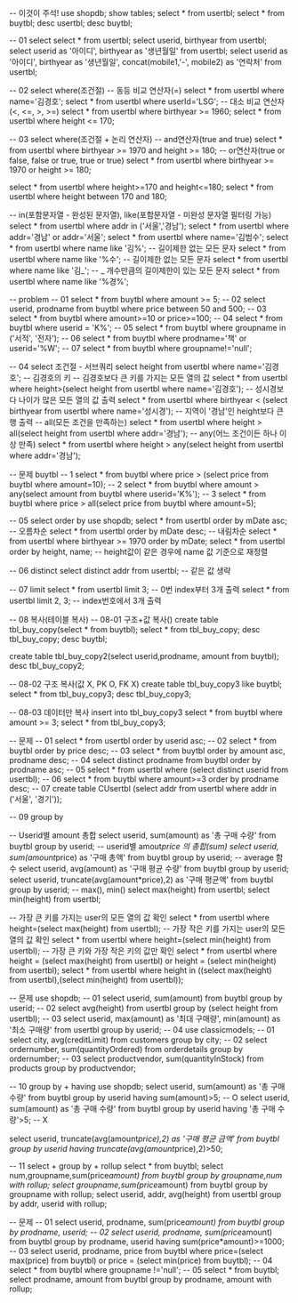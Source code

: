 -- 이것이 주석!
use shopdb;
show tables;
select * from usertbl;
select * from buytbl;
desc usertbl;
desc buytbl;

-- 01 select
select * from usertbl;
select userid, birthyear from usertbl;
select userid as '아이디', birthyear as '생년월일' from usertbl;
select
userid as '아이디', birthyear as '생년월일', concat(mobile1,'-', mobile2) as '연락처'
from usertbl;

-- 02 select where(조건절)
-- 동등 비교 연산자(=)
select * from usertbl where name='김경호'; 
select * from usertbl where userId='LSG';
-- 대소 비교 연산자(<, <=, >, >=)
select * from usertbl where birthyear >= 1960;
select * from usertbl where height <= 170;

-- 03 select where(조건절 + 논리 연산자)
-- and연산자(true and true)
select * from usertbl where birthyear >= 1970 and height >= 180;
-- or연산자(true or false, false or true, true or true) 
select * from usertbl where birthyear >= 1970 or height >= 180;

select * from usertbl where height>=170 and height<=180;
select * from usertbl where height between 170 and 180;

-- in(포함문자열 - 완성된 문자열), like(포함문자열 - 미완성 문자열 필터링 가능)
select * from usertbl where addr in ('서울','경남');
select * from usertbl where addr='경남' or addr='서울';
select * from usertbl where name='김범수';
select * from usertbl where name like '김%'; -- 길이제한 없는 모든 문자
select * from usertbl where name like '%수'; -- 길이제한 없는 모든 문자
select * from usertbl where name like '김_'; -- _ 개수만큼의 길이제한이 있는 모든 문자
select * from usertbl where name like '%경%';

-- problem
-- 01
select * from buytbl where amount >= 5;
-- 02
select userid, prodname from buytbl where price between 50 and 500;
-- 03
select * from buytbl where amount>=10 or price>=100;
-- 04
select * from buytbl where userid = 'K%';
-- 05
select * from buytbl where groupname in ('서적', '전자');
-- 06
select * from buytbl where prodname='책' or userid='%W';
-- 07
select * from buytbl where groupname!='null';

-- 04 select 조건절 - 서브쿼리
select height from usertbl where name='김경호'; -- 김경호의 키
-- 김경호보다 큰 키를 가지는 모든 열의 값
select * from usertbl where height>(select height from usertbl where name='김경호');
-- 성시경보다 나이가 많은 모든 열의 값 출력
select * from usertbl where birthyear < (select birthyear from usertbl where name='성시경');
-- 지역이 '경남'인 height보다 큰 행 출력
-- all(모든 조건을 만족하는)
select * from usertbl where height > all(select height from usertbl where addr='경남');
-- any(어느 조건이든 하나 이상 만족)
select * from usertbl where height > any(select height from usertbl where addr='경남');

-- 문제 buytbl
-- 1
select * from buytbl where price > (select price from buytbl where amount=10);
-- 2
select * from buytbl where amount > any(select amount from buytbl where userid='K%');
-- 3
select * from buytbl where price > all(select price from buytbl where amount=5);

-- 05 select order by
use shopdb;
select * from usertbl order by mDate asc; -- 오름차순
select * from usertbl order by mDate desc; -- 내림차순
select * from usertbl where birthyear >= 1970 order by mDate;
select * from usertbl order by height, name; -- height값이 같은 경우에 name 값 기준으로 재정렬

-- 06 distinct
select distinct addr from usertbl; -- 같은 값 생략

-- 07 limit
select * from usertbl limit 3; -- 0번 index부터 3개 출력
select * from usertbl limit 2, 3; -- index번호에서 3개 출력

-- 08 복사(테이블 복사)
-- 08-01 구조+값 복사()
create table tbl_buy_copy(select * from buytbl);
select * from tbl_buy_copy;
desc tbl_buy_copy;
desc buytbl;

create table tbl_buy_copy2(select userid,prodname, amount from buytbl);
desc tbl_buy_copy2;

-- 08-02 구조 복사(값 X, PK O, FK X)
create table tbl_buy_copy3 like buytbl;
select * from tbl_buy_copy3;
desc tbl_buy_copy3;

-- 08-03 데이터만 복사
insert into tbl_buy_copy3 select * from buytbl where amount >= 3;
select * from tbl_buy_copy3;

-- 문제
-- 01
select * from usertbl order by userid asc;
-- 02
select * from buytbl order by price desc;
-- 03
select * from buytbl order by amount asc, prodname desc;
-- 04
select distinct prodname from buytbl order by prodname asc;
-- 05
select * from usertbl where (select distinct userid from usertbl);
-- 06
select * from buytbl where amount>=3 order by prodname desc;
-- 07
create table CUsertbl (select addr from usertbl where addr in ('서울', '경기'));

-- 09 group by

-- Userid별 amount 총합
select userid, sum(amount) as '총 구매 수량' from buytbl group by userid;
-- userid별 amout*price 의 총합(sum)
select userid, sum(amount*price) as '구매 총액' from buytbl group by userid;
-- average 함수
select userid, avg(amount) as '구매 평균 수량' from buytbl group by userid;
select userid, truncate(avg(amount*price),2) as '구매 평균액' from buytbl group by userid;
-- max(), min()
select max(height) from usertbl;
select min(height) from usertbl;

-- 가장 큰 키를 가지는 user의 모든 열의 값 확인
select * from usertbl where height=(select max(height) from usertbl);
-- 가장 작은 키를 가지는 user의 모든 열의 값 확인
select * from usertbl where height=(select min(height) from usertbl);
-- 가장 큰 키와 가장 작은 키의 값만 확인
select * from usertbl where height = (select max(height) from usertbl) or height = (select min(height) from usertbl);
select * from usertbl where height in ((select max(height) from usertbl),(select min(height) from usertbl));

-- 문제
use shopdb;
-- 01
select userid, sum(amount) from buytbl group by userid;
-- 02
select avg(height) from usertbl group by (select height from usertbl);
-- 03
select userid, max(amount) as '최대 구매량', min(amount) as '최소 구매량' from usertbl group by userid;
-- 04
use classicmodels;
	-- 01
select city, avg(creditLimit) from customers group by city;
	-- 02
select ordernumber, sum(quantityOrdered) from orderdetails group by ordernumber;
	-- 03
select productvendor, sum(quantityInStock) from products group by productvendor;

-- 10 group by + having
use shopdb;
select userid, sum(amount) as '총 구매 수량' from buytbl group by userid having sum(amount)>5; -- O
select userid, sum(amount) as '총 구매 수량' from buytbl group by userid having '총 구매 수량'>5; -- X

select userid, truncate(avg(amount*price),2) as '구매 평균 금액'
from buytbl
group by userid
having truncate(avg(amount*price),2)>50;

-- 11 select + group by + rollup
select * from buytbl;
select num,groupname,sum(price*amount) from buytbl group by groupname,num with rollup;
select groupname,sum(price*amount) from buytbl group by groupname with rollup;
select userid, addr, avg(height) from usertbl group by addr, userid with rollup;

-- 문제
-- 01
select userid, prodname, sum(price*amount) from buytbl group by prodname, userid;
-- 02
select userid, prodname, sum(price*amount) from buytbl group by prodname, userid having sum(price*amount)>=1000;
-- 03
select userid, prodname, price from buytbl where price=(select max(price) from buytbl) or price = (select min(price) from buytbl);
-- 04
select * from buytbl where groupname !='null';
-- 05
select * from buytbl;
select prodname, amount from buytbl group by prodname, amount with rollup;
